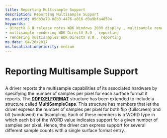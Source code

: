 ```yaml
---
title: Reporting Multisample Support
description: Reporting Multisample Support
ms.assetid: 05db3a79-08b3-4476-a016-d9a9bfa48504
keywords:
- DirectX 8.0 release notes WDK Windows 2000 display , multisample rendering, reporting
- multisample rendering WDK DirectX 8.0 , reporting
- rendering multisamples WDK DirectX 8.0 , reporting
ms.date: 04/20/2017
ms.localizationpriority: medium
---
```


# Reporting Multisample Support


## <span id="ddk_reporting_multisample_support_gg"></span><span id="DDK_REPORTING_MULTISAMPLE_SUPPORT_GG"></span>


A driver reports the multisample capabilities of its associated hardware by specifying the number of samples per pixel for each surface format it reports. The [**DDPIXELFORMAT**](https://msdn.microsoft.com/library/windows/hardware/ff550274) structure has been extended to include a structure called **MultiSampleCaps**. This structure has members that let the driver express the number of samples per pixel for both flip (fullscreen) and blt (windowed) multisampling. Each of these members is a WORD type in which each bit of the WORD value indicates support for a given number of samples per pixel. Hence, the driver can express support for several different sample counts with a single surface format entry.

 

 





